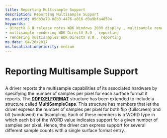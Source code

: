 ```yaml
---
title: Reporting Multisample Support
description: Reporting Multisample Support
ms.assetid: 05db3a79-08b3-4476-a016-d9a9bfa48504
keywords:
- DirectX 8.0 release notes WDK Windows 2000 display , multisample rendering, reporting
- multisample rendering WDK DirectX 8.0 , reporting
- rendering multisamples WDK DirectX 8.0 , reporting
ms.date: 04/20/2017
ms.localizationpriority: medium
---
```


# Reporting Multisample Support


## <span id="ddk_reporting_multisample_support_gg"></span><span id="DDK_REPORTING_MULTISAMPLE_SUPPORT_GG"></span>


A driver reports the multisample capabilities of its associated hardware by specifying the number of samples per pixel for each surface format it reports. The [**DDPIXELFORMAT**](https://msdn.microsoft.com/library/windows/hardware/ff550274) structure has been extended to include a structure called **MultiSampleCaps**. This structure has members that let the driver express the number of samples per pixel for both flip (fullscreen) and blt (windowed) multisampling. Each of these members is a WORD type in which each bit of the WORD value indicates support for a given number of samples per pixel. Hence, the driver can express support for several different sample counts with a single surface format entry.

 

 





